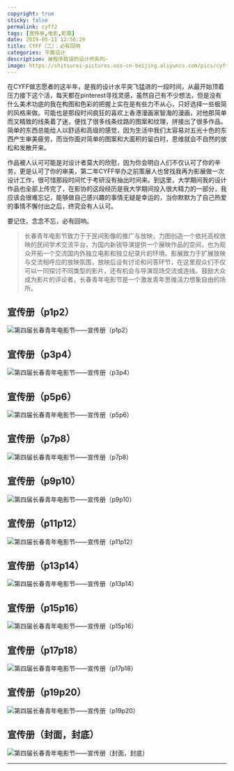 ```yaml
---
copyright: true
sticky: false
permalink: cyff2
tags: [宣传册,电影,影展]
date: 2019-05-11 12:56:29
title: CYFF（二）：必有回响
categories: 平面设计
description: 被程序耽误的设计师系列~
image: https://shitsurei-pictures.oss-cn-beijing.aliyuncs.com/pics/cyff20.jpg
---
```


在CYFF做志愿者的这半年，是我的设计水平突飞猛进的一段时间，从最开始顶着压力接下这个活，每天都在pinterest寻找灵感，虽然自己有不少想法，但是没有什么美术功底的我在构图和色彩的把握上实在是有些力不从心，只好选择一些极简的风格来做。可能也是那段时间疯狂的喜欢上香港漫画家智海的漫画，对他那简单而又精致的线条着了迷，便找了很多线条纹路的图案和纹理，拼接出了很多作品。简单的东西总能给人以舒适和高级的感觉，因为生活中我们太容易对五光十色的东西产生审美疲劳，而当你面对简单的图案和大面积的留白时，思维就会不自然的放松和发散开来。

作品被人认可可能是对设计者莫大的欣慰，因为你会明白人们不仅认可了你的辛劳，更是认可了你的审美，第二年CYFF举办之前策展人也曾找我再为影展做一次设计工作，很可惜那段时间忙于考研没有抽出时间来。到这里，大学期间我的设计作品也全部上传完了，在影协的这段经历是我大学期间投入很大精力的一部分，我应该会很难忘记，能够做自己感兴趣的事情无疑是幸运的，当你默默为了自己热爱的事情不懈付出之后，终究会有人认可。

要记住，念念不忘，必有回响。

<!-- more -->

> 长春青年电影节致力于于民间影像的推广与放映，力图创造一个依托高校放映的民间学术交流平台，为国内新锐导演提供一个展映作品的空间，也为观众开拓一个交流国内外独立电影和独立纪录片的环境。影展致力于扩展放映与交流相呼应的放映氛围，放映后设有讨论和问答环节，在这里观众们不仅可以一同探讨不同类型的影片，还有机会与导演现场交流或连线。鼓励大众成为影片的评论者，长春青年电影节是一个激发青年思维活力想象自由的场所。


## 宣传册（p1p2）

![第四届长春青年电影节——宣传册（p1p2）](https://shitsurei-pictures.oss-cn-beijing.aliyuncs.com/pics/cyff21.jpg)

## 宣传册（p3p4）

![第四届长春青年电影节——宣传册（p3p4）](https://shitsurei-pictures.oss-cn-beijing.aliyuncs.com/pics/cyff22.jpg)

## 宣传册（p5p6）

![第四届长春青年电影节——宣传册（p5p6）](https://shitsurei-pictures.oss-cn-beijing.aliyuncs.com/pics/cyff23.jpg)

## 宣传册（p7p8）

![第四届长春青年电影节——宣传册（p7p8）](https://shitsurei-pictures.oss-cn-beijing.aliyuncs.com/pics/cyff24.jpg)

## 宣传册（p9p10）

![第四届长春青年电影节——宣传册（p9p10）](https://shitsurei-pictures.oss-cn-beijing.aliyuncs.com/pics/cyff25.jpg)

## 宣传册（p11p12）

![第四届长春青年电影节——宣传册（p11p12）](https://shitsurei-pictures.oss-cn-beijing.aliyuncs.com/pics/cyff26.jpg)

## 宣传册（p13p14）

![第四届长春青年电影节——宣传册（p13p14）](https://shitsurei-pictures.oss-cn-beijing.aliyuncs.com/pics/cyff27.jpg)

## 宣传册（p15p16）

![第四届长春青年电影节——宣传册（p15p16）](https://shitsurei-pictures.oss-cn-beijing.aliyuncs.com/pics/cyff28.jpg)

## 宣传册（p17p18）

![第四届长春青年电影节——宣传册（p17p18）](https://shitsurei-pictures.oss-cn-beijing.aliyuncs.com/pics/cyff29.jpg)

## 宣传册（p19p20）

![第四届长春青年电影节——宣传册（p19p20）](https://shitsurei-pictures.oss-cn-beijing.aliyuncs.com/pics/cyff210.jpg)

## 宣传册（封面，封底）

![第四届长春青年电影节——宣传册（封面，封底）](https://shitsurei-pictures.oss-cn-beijing.aliyuncs.com/pics/cyff211.jpg)


<hr />

